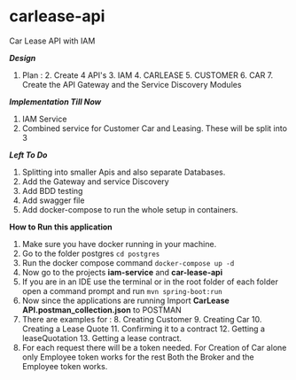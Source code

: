 # carlease-api
Car Lease API with IAM

***Design***

1. Plan :
    2. Create 4 API's
        3. IAM
        4. CARLEASE
        5. CUSTOMER
        6. CAR
    7. Create the API Gateway and the Service Discovery Modules

***Implementation Till Now***

1. IAM Service
2. Combined service for Customer Car and Leasing. These will be split into 3

***Left To Do***
1. Splitting into smaller Apis and also separate Databases.
2. Add the Gateway and service Discovery
3. Add BDD testing
4. Add swagger file
5. Add docker-compose to run the whole setup in containers.


**How to Run this application**

1. Make sure you have docker running in your machine. 
2. Go to the folder postgres
   ```cd postgres```
3. Run the docker compose command
```docker-compose up -d```
4. Now go to the projects **iam-service** and **car-lease-api**
5. If you are in an IDE use the terminal or in the root folder of each folder  open a command prompt and run 
    ```mvn spring-boot:run```
6. Now since the applications are running Import **CarLease API.postman_collection.json** to POSTMAN 
7. There are examples for : 
   8. Creating Customer
   9. Creating Car
   10. Creating a Lease Quote 
   11. Confirming it to a contract
   12. Getting a leaseQuotation
   13. Getting a lease contract. 
14. For each request there will be a token needed. For Creation of Car alone only Employee token works for the rest Both the Broker and the Employee token works.



